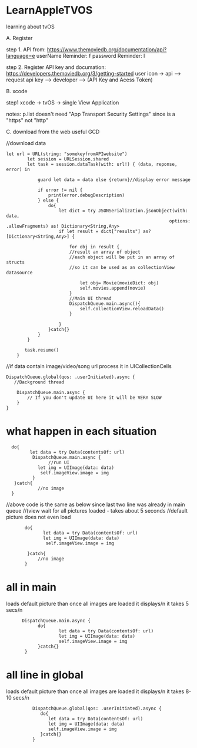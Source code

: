 # LearnAppleTVOS

learning about tvOS

A. Register

  step 1. API from: https://www.themoviedb.org/documentation/api?language=e
  userName Reminder: f
  password Reminder: l

  step 2. Register API key and documation:   https://developers.themoviedb.org/3/getting-started
  user icon -> api --> request api key  --> developer --> (API Key and Acess Token)

B. xcode
  
   step1 xcode -> tvOS -> single View Application
   
   notes: p.list doesn't need "App Transport Security Settings" since is a "https" not "http"
   
C. download from the web useful GCD

//download data



    let url = URL(string: "somekeyfromAPIwebsite")
            let session = URLSession.shared
            let task = session.dataTask(with: url!) { (data, reponse, error) in

                guard let data = data else {return}//display error message

                if error != nil {
                    print(error.debugDescription)
                } else {
                    do{
                        let dict = try JSONSerialization.jsonObject(with: data, 
                                                                  options: .allowFragments) as! Dictionary<String,Any>
                        if let result = dict["results"] as? [Dictionary<String,Any>] {

                            for obj in result {
                            //result an array of object
                            //each object will be put in an array of structs
                            //so it can be used as an collectionView datasource
                            
                                let obj= Movie(movieDict: obj)
                                self.movies.append(movie)
                            }
                            //Main UI thread
                            DispatchQueue.main.async(){
                                self.collectionView.reloadData()
                            }

                        }
                    }catch{}
                }
            }

           task.resume()
        }








//if data contain image/video/song url process it in UICollectionCells

    DispatchQueue.global(qos: .userInitiated).async {
       //Background thread
       
        DispatchQueue.main.async {
            // If you don't update UI here it will be VERY SLOW
        }
    }
    
    
# what happen in each situation

      do{
             let data = try Data(contentsOf: url)
              DispatchQueue.main.async {
                    //run UI
                let img = UIImage(data: data)
                 self.imageView.image = img
              }
       }catch{
                //no image
      }
      
   //above code is the same as below since last two line was already in main queue 
   //(view wait for all pictures loaded - takes about 5 seconds
   //default picture does not even load

           do{
                  let data = try Data(contentsOf: url)
                  let img = UIImage(data: data)
                   self.imageView.image = img
              
            }catch{
                //no image
           }
           
# all in main


 loads default picture than once all images are loaded it displays/n
 it takes 5 secs/n
  

          DispatchQueue.main.async {
                do{
                        let data = try Data(contentsOf: url)
                        let img = UIImage(data: data)
                        self.imageView.image = img
                }catch{}
           }



           
# all line in global
   
  loads default picture than once all images are loaded it displays/n
  it takes 8-10 secs/n
   
            
              DispatchQueue.global(qos: .userInitiated).async {
                 do{
                    let data = try Data(contentsOf: url)
                    let img = UIImage(data: data)
                    self.imageView.image = img
                 }catch{}
              }
              

    
           


